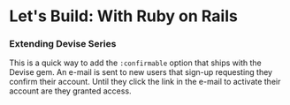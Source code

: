 # Let's Build: With Ruby on Rails

### Extending Devise Series

This is a quick way to add the `:confirmable` option that ships with the Devise gem. An e-mail is sent to new users that sign-up requesting they confirm their account. Until they click the link in the e-mail to activate their account are they granted access.

